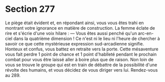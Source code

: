 # Section 277

Le piège était évident et, en répondant ainsi, vous vous êtes trahi 
en montrant votre ignorance en matière de construction. La 
femme éclate de rire et s'écrie d'une voix hilare : 
— Vous êtes aussi penché qu'un arc-en-ciel dans la quatrième 
dimension ! 
Ce n'est ni le lieu ni l'heure de chercher à savoir ce que cette 
mystérieuse expression sud-arcadienne signifie. Honteux et 
confus, vous battez en retraite vers la porte. Cette mésaventure 
vous fait perdre 1 point de chance et 1 point d'hablleté pendant 
le prochain combat pour vous être laissé aller à boire plus que de 
raison. Non loin de vous se trouve le groupe qui est en train de 
débattre de la possibilité d'une révolte des humains, et vous 
décidez de vous diriger vers lui. Rendez-vous au 289.